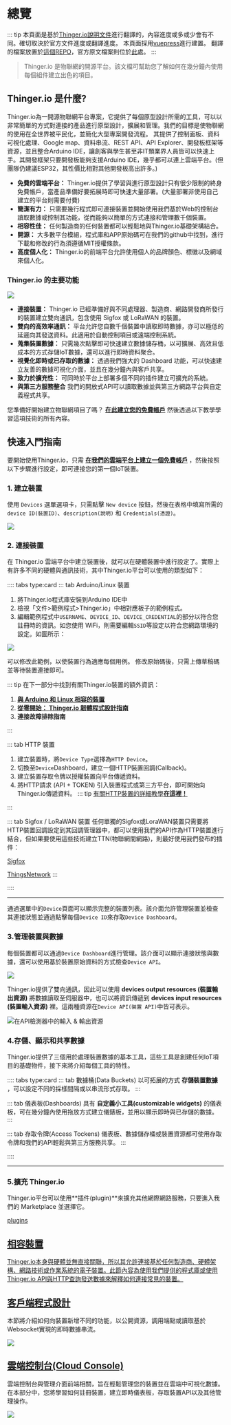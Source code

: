 # 總覽

::: tip
本頁面是基於[Thinger.io說明文件](https://docs.thinger.io)進行翻譯的，內容進度或多或少會有不同。確切取決於官方文件進度或翻譯進度。
本頁面採用[vuepress](https://vuepress.vuejs.org/)進行建置。
翻譯的檔案放置於[這個REPO](https://github.com/Magic-Doufu/thinger.io-docs-zh-t)，官方原文檔案則位於[此](https://github.com/thinger-io/Docs)處。
:::

>Thinger.io 是物聯網的開源平台。該文檔可幫助您了解如何在幾分鐘內使用每個組件建立出色的項目。

## Thinger.io 是什麼?

Thinger.io為一開源物聯網平台專案，它提供了每個原型設計所需的工具，可以以非常簡單的方式對連接的產品進行原型設計，擴展和管理。我們的目標是使物聯網的使用在全世界被平民化，並簡化大型專案開發流程。
其提供了控制面板、資料可視化處理、Google map、資料串流、REST API、API Explorer、開發板框架等資源，並且整合Arduino IDE，讓創客與學生甚至非IT類業界人員皆可以快速上手。其開發框架只要開發板能夠支援Arduino IDE，幾乎都可以連上雲端平台。(但團隊仍建議ESP32，其性價比相對其他開發板高出許多。)

* **免費的雲端平台：** Thinger.io提供了學習與進行原型設計只有很少限制的終身免費帳戶，當產品準備好要拓展時即可快速大量部署。(大量部署非使用自己建立的平台則需要付費)
* **簡潔有力：** 只需要幾行程式即可連接裝置並開始使用我們基於Web的控制台讀取數據或控制其功能，從而能夠以簡單的方式連接和管理數千個裝置。
* **相容性佳：** 任何製造商的任何裝置都可以輕鬆地與Thinger.io基礎架構結合。
* **開源：** 大多數平台模組，程式庫和APP原始碼可在我們的github中找到，進行下載和修改的行為須遵循MIT授權條款。
* **高度個人化：** Thinger.io的前端平台允許使用個人的品牌顏色、標徽以及網域來個人化。

### Thinger.io 的主要功能

![](~@overview/thinger.io-platform-feature.png)

* **連接裝置：** Thinger.io 已經準備好與不同處理器、製造商、網路開發商所發行的裝置建立雙向通訊，包含使用 Sigfox 或 LoRaWAN 的裝置。
* **雙向的高效率通訊：** 平台允許您自數千個裝置中讀取即時數據，亦可以極低的延遲向其發送資料。此適用於自動控制項目或遠端控制系統。
* **蒐集裝置數據：** 只需幾次點擊即可快速建立數據儲存桶，以可擴展、高效且低成本的方式存儲IoT數據，還可以進行即時資料聚合。
* **視覺化即時或已存取的數據：** 透過我們強大的 Dashboard 功能，可以快速建立友善的數據可視化介面，並且在幾分鐘內與客戶共享。
* **致力於擴充性：** 可同時於平台上部署多個不同的插件建立可擴充的系統。
* **與第三方服務整合** 我們的開放式API可以讀取數據並與第三方網路平台與自定義程式共享。

您準備好開始建立物聯網項目了嗎？ [**在此建立您的免費帳戶**](https://console.thinger.io/#/signup) 然後透過以下教學學習這項技術的所有內容。

## 快速入門指南

要開始使用Thinger.io，只需 [**在我們的雲端平台上建立一個免費帳戶**](https://console.thinger.io/#/signup) ，然後按照以下步驟進行設定，即可連接您的第一個IoT裝置。

### 1. 建立裝置

使用 `Devices` 選單選項卡，只需點擊 `New device` 按鈕，然後在表格中填寫所需的 `device ID(裝置ID)`、`description(說明)` 和 `Credentials(憑證)`。

![](~@overview/guideDevice.png)

### 2. 連接裝置
在 Thinger.io 雲端平台中建立裝置後，就可以在硬體裝置中進行設定了。實際上有許多不同的硬體與通訊技術，其中Thinger.io平台可以使用的類型如下：

:::: tabs type:card
::: tab Arduino/Linux 裝置

1. 將Thinger.io程式庫安裝到Arduino IDE中
2. 檢視「文件>範例程式>Thinger.io」中相對應板子的範例程式。
3. 編輯範例程式中`USERNAME`、`DEVICE_ID`、`DEVICE_CREDENTIAL`的部分以符合您註冊時的資訊。如您使用 WiFi，則需要編輯`SSID`等設定以符合您網路環境的設定。如圖所示：

![](~@overview/editInfo.png)

可以修改此範例，以使裝置行為適應每個用例。 修改原始碼後，只需上傳草稿碼並等待裝置連接即可。

::: tip 在下一部分中找到有關Thinger.io裝置的額外資訊：
1. [**與 Arduino 和 Linux 相容的裝置**](/devices/)
2. [**從零開始： Thinger.io 韌體程式設計指南**](/coding/)
3. **連接故障排除指南**

:::

::: tab HTTP 裝置
1. 建立裝置時，將`Device Type`選擇為`HTTP Device`。
2. 切換至`Device`Dashboard，建立一個HTTP裝置回調(Callback)。
3. 建立裝置存取令牌以授權裝置向平台傳遞資料。
4. 將HTTP請求 \(API + TOKEN\) 引入裝置程式或第三方平台，即可開始向Thinger.io傳遞資料。
::: tip 
[有關HTTP裝置的詳細教學**在這裡！**](/devices/http-devices)

:::

::: tab Sigfox / LoRaWAN 裝置
任何單獨的Sigfox或LoraWAN裝置只需要將HTTP裝置回調設定到其回調管理器中，都可以使用我們的API作為HTTP裝置進行結合，但如果要使用這些技術建立TTN(物聯網間網路)，則最好使用我們發布的插件：

[Sigfox](/plugins/sigfox)

[ThingsNetwork](/plugins/the-things-network)
:::

::::

---

通過選單中的`Device`頁面可以顯示完整的裝置列表。該介面允許管理裝置並檢查其連接狀態並通過點擊每個`Device ID`來存取`Device Dashboard`。


### 3.管理裝置與數據

每個裝置都可以通過`Device Dashboard`進行管理。該介面可以顯示連接狀態與數據，還可以使用基於裝置原始資料的方式檢查`Device API`。

![](~@overview/guideDeviceAPI.png)

Thinger.io提供了雙向通訊，因此可以使用 **devices output resources \(裝置輸出資源\)** 將數據讀取至伺服器中，也可以將資訊傳遞到 **devices input resources \(裝置輸入資源\)** 裡。這兩種資源在`Device API(裝置 API)`中皆可表示。

![在API檢測器中的輸入 &amp; 輸出資源](~@overview/guideDeviceAPIExplorer.png)

### 4.存儲、顯示和共享數據

Thinger.io提供了三個用於處理裝置數據的基本工具，這些工具是創建任何IoT項目的基礎物件，接下來將介紹每個工具的特性。

:::: tabs type:card
::: tab 數據桶(Data Buckets)
以可拓展的方式 **存儲裝置數據** ，可以設定不同的採樣間隔或以串流形式存取。
:::

::: tab 儀表板(Dashboards)
具有 **自定義小工具(customizable widgets)** 的儀表板，可在幾分鐘內使用拖放方式建立儀錶板，並用以顯示即時與已存儲的數據。
:::

<!--::: tab 端點(Endpoints)

:::-->

::: tab 存取令牌(Access Tockens)
儀表板、數據儲存桶或裝置資源都可使用存取令牌和我們的API輕鬆與第三方服務共享。
:::

::::

---

### 5.擴充 Thinger.io

Thinger.io平台可以使用**插件(plugin)**來擴充其他網際網路服務，只要進入我們的 Marketplace 並選擇它。

[plugins](/plugins/)

## [相容裝置](/devices/)

[Thinger.io本身與硬體並無直接關聯，所以其允許連接基於任何製造商、硬體架構、網路技術或作業系統的電子裝置。此節內容為使用我們提供的程式庫或使用Thinger.io API與HTTP查詢發送數據來解釋如何連接常見的裝置。](/devices/)

## [客戶端程式設計](/coding/)

本節將介紹如何向裝置新增不同的功能，以公開資源，調用端點或讀取基於Websocket實現的即時數據串流。

[![](~@overview/coding.png)](/coding/)

## [雲端控制台(Cloud Console)](/console/)

雲端控制台與管理介面前端相關，旨在輕鬆管理您的裝置並在雲端中可視化數據。在本部分中，您將學習如何註冊裝置，建立即時儀表板，存取裝置API以及其他管理操作。

[![](~@overview/console.png)](/console/)